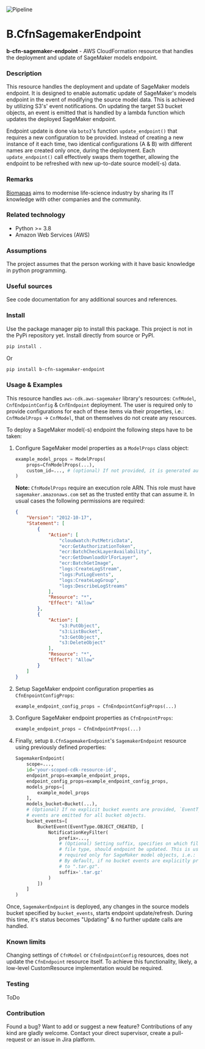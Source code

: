 ![Pipeline](https://github.com/Biomapas/B.CfnSagemakerEndpoint/workflows/Pipeline/badge.svg?branch=master)

# B.CfnSagemakerEndpoint

**b-cfn-sagemaker-endpoint** - AWS CloudFormation resource that handles the deployment and update of 
SageMaker models endpoint.

### Description

This resource handles the deployment and update of SageMaker models endpoint. It is designed to 
enable automatic update of SageMaker's models endpoint in the event of modifying the source model data. 
This is achieved by utilizing S3's' event notifications. On updating the target S3 bucket objects, 
an event is emitted that is handled by a lambda function which updates the deployed SageMaker endpoint.

Endpoint update is done via `boto3`'s function `update_endpoint()` that requires a new 
configuration to be provided. Instead of creating a new instance of it each time, two identical 
configurations (A & B) with different names are created only once, during the deployment. Each 
`update_endpoint()` call effectively swaps them together, allowing the endpoint to be refreshed with new 
up-to-date source model(-s) data.

### Remarks

[Biomapas](https://biomapas.com) aims to modernise life-science
industry by sharing its IT knowledge with other companies and
the community.

### Related technology

- Python >= 3.8
- Amazon Web Services (AWS)

### Assumptions

The project assumes that the person working with it have basic knowledge in python
programming.

### Useful sources

See code documentation for any additional sources and references.

### Install

Use the package manager pip to install this package. This project is not in the PyPi
repository yet. Install directly from source or PyPI.

```bash
pip install .
```

Or

```bash
pip install b-cfn-sagemaker-endpoint
```

### Usage & Examples

This resource handles ``aws-cdk.aws-sagemaker`` library's resources: ``CnfModel``, ``CnfEndpointConfig`` & 
``CnfEndpoint`` deployment. The user is required only to provide configurations for each of these items via 
their properties, i.e.: ``CnfModelProps`` -> ``CnfModel``, that on themselves do not create any resources.

To deploy a SageMaker model(-s) endpoint the following steps have to be taken:

1. Configure SageMaker model properties as a ``ModelProps`` class object:
    ```python
    example_model_props = ModelProps(
        props=CfnModelProps(...),
        custom_id=..., # (optional) If not provided, it is generated automatically.
    )
    ```
   **Note:** `CfnModelProps` require an execution role ARN. This role must have ``sagemaker.amazonaws.com`` set as the 
   trusted entity that can assume it. In usual cases the following permissions are required:
   ```json
   {
       "Version": "2012-10-17",
       "Statement": [
           {
               "Action": [
                   "cloudwatch:PutMetricData",
                   "ecr:GetAuthorizationToken",
                   "ecr:BatchCheckLayerAvailability",
                   "ecr:GetDownloadUrlForLayer",
                   "ecr:BatchGetImage",
                   "logs:CreateLogStream",
                   "logs:PutLogEvents",
                   "logs:CreateLogGroup",
                   "logs:DescribeLogStreams"
               ],
               "Resource": "*",
               "Effect": "Allow"
           },
           {
               "Action": [
                   "s3:PutObject",
                   "s3:ListBucket",
                   "s3:GetObject",
                   "s3:DeleteObject"
               ],
               "Resource": "*",
               "Effect": "Allow"
           }
       ]
   }
   ```

2. Setup SageMaker endpoint configuration properties as ``CfnEnpointConfigProps``:
    ```python
    example_endpoint_config_props = CfnEndpointConfigProps(...)
    ```
   
3. Configure SageMaker endpoint properties as ``CfnEnpointProps``:
    ```python
    example_endpoint_props = CfnEndpointProps(...)
    ```
   
4. Finally, setup ``B.CfnSagemakerEndpoint``'s ``SagemakerEndpoint`` resource using previously defined 
   properties:
    ```python
    SagemakerEndpoint(
        scope=...,
        id='your-scoped-cdk-resource-id',
        endpoint_props=example_endpoint_props,
        endpoint_config_props=example_endpoint_config_props,
        models_props=[
            example_model_props
        ],
        models_bucket=Bucket(...),
        # (Optional) If no explicit bucket events are provided, `EventType.OBJECT_CREATED` 
        # events are emitted for all bucket objects.
        bucket_events=[
            BucketEvent(EventType.OBJECT_CREATED, [
                NotificationKeyFilter(
                    prefix=...,
                    # (Optional) Setting suffix, specifies on which files changes, based on 
                    # file type, should endpoint be updated. This is useful if updates are 
                    # required only for SageMaker model objects, i.e.: "model.tar.gz". 
                    # By default, if no bucket events are explicitly provided suffix is set 
                    # to ".tar.gz".
                    suffix='.tar.gz'
                )
            ])
        ]
    )
    ```
    
Once, ``SagemakerEndpoint`` is deployed, any changes in the source models bucket specified by 
``bucket_events``, starts endpoint update/refresh. During this time, it's status becomes "Updating" 
& no further update calls are handled.

### Known limits

Changing settings of ``CfnModel`` or ``CfnEndpointConfig`` resources, does not update the ``CfnEndpoint`` 
resource itself. To achieve this functionality, likely, a low-level CustomResource implementation would be 
required.

### Testing

ToDo

### Contribution

Found a bug? Want to add or suggest a new feature? Contributions of any kind are gladly
welcome. Contact your direct supervisor, create a pull-request or an issue in Jira platform.

